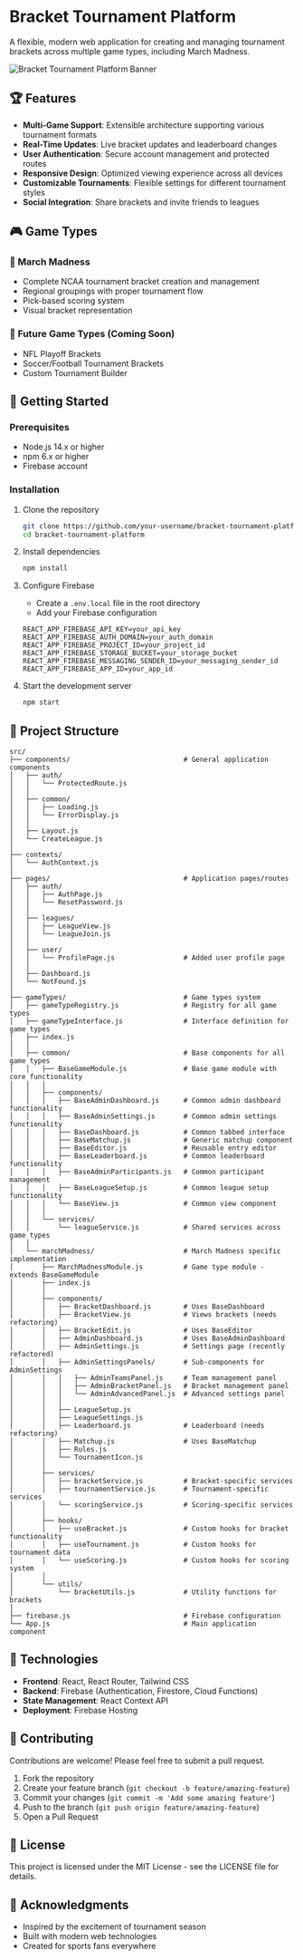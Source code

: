 # Bracket Tournament Platform

A flexible, modern web application for creating and managing tournament brackets across multiple game types, including March Madness.

![Bracket Tournament Platform Banner](https://via.placeholder.com/1200x300/4f46e5/ffffff?text=Bracket+Tournament+Platform)

## 🏆 Features

- **Multi-Game Support**: Extensible architecture supporting various tournament formats
- **Real-Time Updates**: Live bracket updates and leaderboard changes
- **User Authentication**: Secure account management and protected routes
- **Responsive Design**: Optimized viewing experience across all devices
- **Customizable Tournaments**: Flexible settings for different tournament styles
- **Social Integration**: Share brackets and invite friends to leagues

## 🎮 Game Types

### 🏀 March Madness
- Complete NCAA tournament bracket creation and management
- Regional groupings with proper tournament flow
- Pick-based scoring system
- Visual bracket representation

### 🔮 Future Game Types (Coming Soon)
- NFL Playoff Brackets
- Soccer/Football Tournament Brackets
- Custom Tournament Builder

## 🚀 Getting Started

### Prerequisites
- Node.js 14.x or higher
- npm 6.x or higher
- Firebase account

### Installation

1. Clone the repository
   ```bash
   git clone https://github.com/your-username/bracket-tournament-platform.git
   cd bracket-tournament-platform
   ```

2. Install dependencies
   ```bash
   npm install
   ```

3. Configure Firebase
   - Create a `.env.local` file in the root directory
   - Add your Firebase configuration
   ```
   REACT_APP_FIREBASE_API_KEY=your_api_key
   REACT_APP_FIREBASE_AUTH_DOMAIN=your_auth_domain
   REACT_APP_FIREBASE_PROJECT_ID=your_project_id
   REACT_APP_FIREBASE_STORAGE_BUCKET=your_storage_bucket
   REACT_APP_FIREBASE_MESSAGING_SENDER_ID=your_messaging_sender_id
   REACT_APP_FIREBASE_APP_ID=your_app_id
   ```

4. Start the development server
   ```bash
   npm start
   ```

## 📁 Project Structure

```
src/
├── components/                            # General application components
│   ├── auth/
│   │   └── ProtectedRoute.js
│   │
│   ├── common/
│   │   ├── Loading.js
│   │   └── ErrorDisplay.js
│   │
│   ├── Layout.js
│   └── CreateLeague.js
│
├── contexts/
│   └── AuthContext.js
│
├── pages/                                 # Application pages/routes
│   ├── auth/
│   │   ├── AuthPage.js
│   │   └── ResetPassword.js
│   │
│   ├── leagues/
│   │   ├── LeagueView.js
│   │   └── LeagueJoin.js
│   │
│   ├── user/
│   │   └── ProfilePage.js                 # Added user profile page
│   │
│   ├── Dashboard.js
│   └── NotFound.js
│
├── gameTypes/                             # Game types system
│   ├── gameTypeRegistry.js                # Registry for all game types
│   ├── gameTypeInterface.js               # Interface definition for game types
│   ├── index.js
│   │
│   ├── common/                            # Base components for all game types
│   │   ├── BaseGameModule.js              # Base game module with core functionality
│   │   │
│   │   ├── components/
│   │   │   ├── BaseAdminDashboard.js      # Common admin dashboard functionality
│   │   │   ├── BaseAdminSettings.js       # Common admin settings functionality
│   │   │   ├── BaseDashboard.js           # Common tabbed interface
│   │   │   ├── BaseMatchup.js             # Generic matchup component
│   │   │   ├── BaseEditor.js              # Reusable entry editor
│   │   │   ├── BaseLeaderboard.js         # Common leaderboard functionality
│   │   │   ├── BaseAdminParticipants.js   # Common participant management
│   │   │   ├── BaseLeagueSetup.js         # Common league setup functionality
│   │   │   └── BaseView.js                # Common view component
│   │   │
│   │   └── services/
│   │       └── leagueService.js           # Shared services across game types
│   │
│   └── marchMadness/                      # March Madness specific implementation
│       ├── MarchMadnessModule.js          # Game type module - extends BaseGameModule
│       ├── index.js
│       │
│       ├── components/
│       │   ├── BracketDashboard.js        # Uses BaseDashboard
│       │   ├── BracketView.js             # Views brackets (needs refactoring)
│       │   ├── BracketEdit.js             # Uses BaseEditor
│       │   ├── AdminDashboard.js          # Uses BaseAdminDashboard
│       │   ├── AdminSettings.js           # Settings page (recently refactored)
│       │   ├── AdminSettingsPanels/       # Sub-components for AdminSettings
│       │   │   ├── AdminTeamsPanel.js     # Team management panel
│       │   │   ├── AdminBracketPanel.js   # Bracket management panel
│       │   │   └── AdminAdvancedPanel.js  # Advanced settings panel
│       │   │
│       │   ├── LeagueSetup.js
│       │   ├── LeagueSettings.js
│       │   ├── Leaderboard.js             # Leaderboard (needs refactoring)
│       │   ├── Matchup.js                 # Uses BaseMatchup
│       │   ├── Rules.js
│       │   └── TournamentIcon.js
│       │
│       ├── services/
│       │   ├── bracketService.js          # Bracket-specific services
│       │   ├── tournamentService.js       # Tournament-specific services
│       │   └── scoringService.js          # Scoring-specific services
│       │
│       ├── hooks/
│       │   ├── useBracket.js              # Custom hooks for bracket functionality
│       │   ├── useTournament.js           # Custom hooks for tournament data
│       │   └── useScoring.js              # Custom hooks for scoring system
│       │
│       └── utils/
│           └── bracketUtils.js            # Utility functions for brackets
│
├── firebase.js                            # Firebase configuration
└── App.js                                 # Main application component
```

## 🔧 Technologies

- **Frontend**: React, React Router, Tailwind CSS
- **Backend**: Firebase (Authentication, Firestore, Cloud Functions)
- **State Management**: React Context API
- **Deployment**: Firebase Hosting

## 🤝 Contributing

Contributions are welcome! Please feel free to submit a pull request.

1. Fork the repository
2. Create your feature branch (`git checkout -b feature/amazing-feature`)
3. Commit your changes (`git commit -m 'Add some amazing feature'`)
4. Push to the branch (`git push origin feature/amazing-feature`)
5. Open a Pull Request

## 📝 License

This project is licensed under the MIT License - see the LICENSE file for details.

## 🙏 Acknowledgments

- Inspired by the excitement of tournament season
- Built with modern web technologies
- Created for sports fans everywhere
